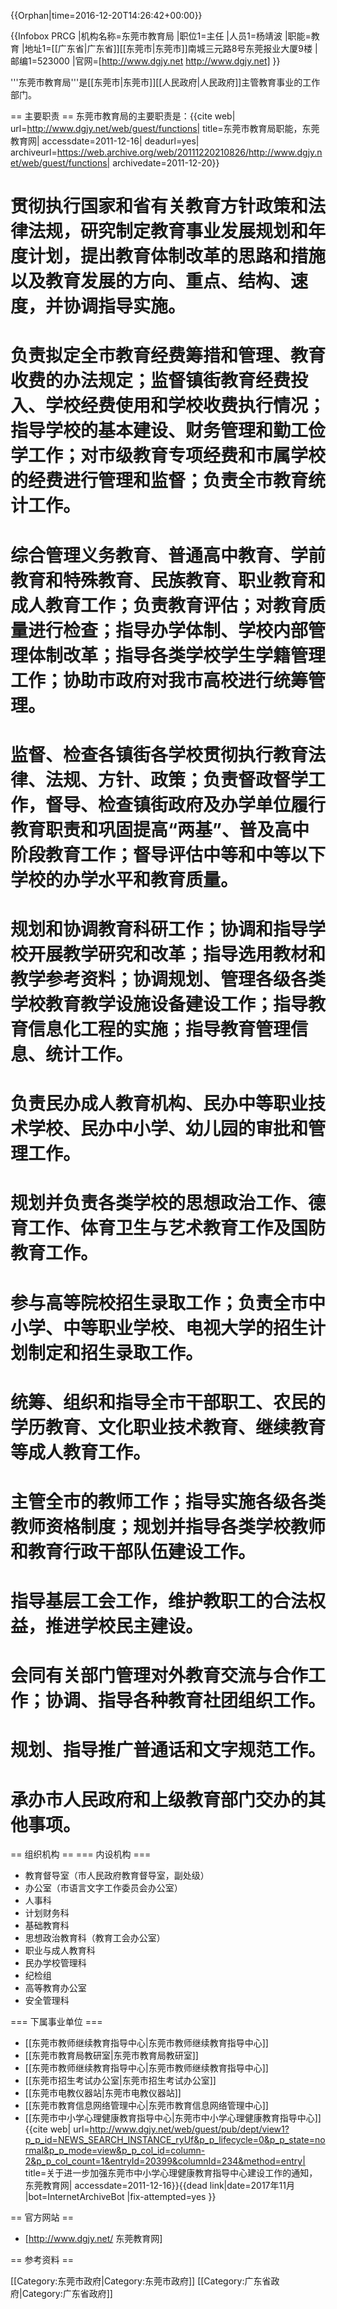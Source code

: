 {{Orphan|time=2016-12-20T14:26:42+00:00}}

{{Infobox PRCG
|机构名称=东莞市教育局
|职位1=主任
|人员1=杨靖波
|职能=教育
|地址1=[[广东省|广东省]][[东莞市|东莞市]]南城三元路8号东莞报业大厦9楼
|邮编1=523000
|官网=[http://www.dgjy.net http://www.dgjy.net]
}}

'''东莞市教育局'''是[[东莞市|东莞市]][[人民政府|人民政府]]主管教育事业的工作部门。

== 主要职责 ==
东莞市教育局的主要职责是：<ref name="dgedu">{{cite web| url=http://www.dgjy.net/web/guest/functions| title=东莞市教育局职能，东莞教育网| accessdate=2011-12-16| deadurl=yes| archiveurl=https://web.archive.org/web/20111220210826/http://www.dgjy.net/web/guest/functions| archivedate=2011-12-20}}</ref>
# 贯彻执行国家和省有关教育方针政策和法律法规，研究制定教育事业发展规划和年度计划，提出教育体制改革的思路和措施以及教育发展的方向、重点、结构、速度，并协调指导实施。
# 负责拟定全市教育经费筹措和管理、教育收费的办法规定；监督镇街教育经费投入、学校经费使用和学校收费执行情况；指导学校的基本建设、财务管理和勤工俭学工作；对市级教育专项经费和市属学校的经费进行管理和监督；负责全市教育统计工作。
# 综合管理义务教育、普通高中教育、学前教育和特殊教育、民族教育、职业教育和成人教育工作；负责教育评估；对教育质量进行检查；指导办学体制、学校内部管理体制改革；指导各类学校学生学籍管理工作；协助市政府对我市高校进行统筹管理。
# 监督、检查各镇街各学校贯彻执行教育法律、法规、方针、政策；负责督政督学工作，督导、检查镇街政府及办学单位履行教育职责和巩固提高“两基”、普及高中阶段教育工作；督导评估中等和中等以下学校的办学水平和教育质量。
# 规划和协调教育科研工作；协调和指导学校开展教学研究和改革；指导选用教材和教学参考资料；协调规划、管理各级各类学校教育教学设施设备建设工作；指导教育信息化工程的实施；指导教育管理信息、统计工作。
# 负责民办成人教育机构、民办中等职业技术学校、民办中小学、幼儿园的审批和管理工作。
# 规划并负责各类学校的思想政治工作、德育工作、体育卫生与艺术教育工作及国防教育工作。
# 参与高等院校招生录取工作；负责全市中小学、中等职业学校、电视大学的招生计划制定和招生录取工作。
# 统筹、组织和指导全市干部职工、农民的学历教育、文化职业技术教育、继续教育等成人教育工作。
# 主管全市的教师工作；指导实施各级各类教师资格制度；规划并指导各类学校教师和教育行政干部队伍建设工作。
# 指导基层工会工作，维护教职工的合法权益，推进学校民主建设。
# 会同有关部门管理对外教育交流与合作工作；协调、指导各种教育社团组织工作。
# 规划、指导推广普通话和文字规范工作。
# 承办市人民政府和上级教育部门交办的其他事项。

== 组织机构 ==
=== 内设机构 ===
* 教育督导室（市人民政府教育督导室，副处级）
* 办公室（市语言文字工作委员会办公室）
* 人事科
* 计划财务科
* 基础教育科
* 思想政治教育科（教育工会办公室）
* 职业与成人教育科
* 民办学校管理科
* 纪检组
* 高等教育办公室
* 安全管理科

=== 下属事业单位 ===
* [[东莞市教师继续教育指导中心|东莞市教师继续教育指导中心]]
* [[东莞市教育局教研室|东莞市教育局教研室]]
* [[东莞市教师继续教育指导中心|东莞市教师继续教育指导中心]]
* [[东莞市招生考试办公室|东莞市招生考试办公室]]
* [[东莞市电教仪器站|东莞市电教仪器站]]
* [[东莞市教育信息网络管理中心|东莞市教育信息网络管理中心]]
* [[东莞市中小学心理健康教育指导中心|东莞市中小学心理健康教育指导中心]]<ref name="dgpdc">{{cite web| url=http://www.dgjy.net/web/guest/pub/dept/view1?p_p_id=NEWS_SEARCH_INSTANCE_ryUf&p_p_lifecycle=0&p_p_state=normal&p_p_mode=view&p_p_col_id=column-2&p_p_col_count=1&entryId=20399&columnId=234&method=entry| title=关于进一步加强东莞市中小学心理健康教育指导中心建设工作的通知，东莞教育网| accessdate=2011-12-16}}{{dead link|date=2017年11月 |bot=InternetArchiveBot |fix-attempted=yes }}</ref>

== 官方网站 ==
* [http://www.dgjy.net/ 东莞教育网]

== 参考资料 ==
<references/>

[[Category:东莞市政府|Category:东莞市政府]]
[[Category:广东省政府|Category:广东省政府]]